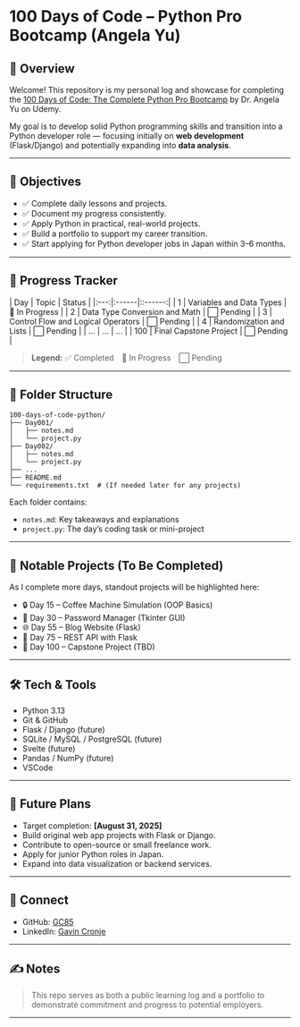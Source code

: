 # 100 Days of Code – Python Pro Bootcamp (Angela Yu)

## 📘 Overview

Welcome! This repository is my personal log and showcase for completing the [100 Days of Code: The Complete Python Pro Bootcamp](https://www.udemy.com/course/100-days-of-code/) by Dr. Angela Yu on Udemy.

My goal is to develop solid Python programming skills and transition into a Python developer role — focusing initially on **web development** (Flask/Django) and potentially expanding into **data analysis**.

---

## 🎯 Objectives

- ✅ Complete daily lessons and projects.
- ✅ Document my progress consistently.
- ✅ Apply Python in practical, real-world projects.
- ✅ Build a portfolio to support my career transition.
- ✅ Start applying for Python developer jobs in Japan within 3–6 months.

---

## 📅 Progress Tracker

| Day | Topic | Status |
|:---:|:------|::------:|
| 1   | Variables and Data Types              | 🔄 In Progress |
| 2   | Data Type Conversion and Math         | ⬜ Pending |
| 3   | Control Flow and Logical Operators    | ⬜ Pending |
| 4   | Randomization and Lists               | ⬜ Pending |
| ... | ...                                   | ... |
| 100 | Final Capstone Project                | ⬜ Pending |

> **Legend:** ✅ Completed 🔄 In Progress ⬜ Pending

---

## 📁 Folder Structure
```
100-days-of-code-python/
├── Day001/
│   ├── notes.md
│   └── project.py
├── Day002/
│   ├── notes.md
│   └── project.py
├── ...
├── README.md
└── requirements.txt  # (If needed later for any projects)
```

Each folder contains:
- `notes.md`: Key takeaways and explanations
- `project.py`: The day’s coding task or mini-project

---

## 🌟 Notable Projects (To Be Completed)

As I complete more days, standout projects will be highlighted here:

- 🔒 Day 15 – Coffee Machine Simulation (OOP Basics)
- 🔑 Day 30 – Password Manager (Tkinter GUI)
- 🌐 Day 55 – Blog Website (Flask)
- 🔁 Day 75 – REST API with Flask
- 🏁 Day 100 – Capstone Project (TBD)

---

## 🛠️ Tech & Tools

- Python 3.13
- Git & GitHub
- Flask / Django (future)
- SQLite / MySQL / PostgreSQL (future)
- Svelte (future)
- Pandas / NumPy (future)
- VSCode

---

## 🧭 Future Plans

- Target completion: **[August 31, 2025]**
- Build original web app projects with Flask or Django.
- Contribute to open-source or small freelance work.
- Apply for junior Python roles in Japan.
- Expand into data visualization or backend services.

---

## 🤝 Connect

- GitHub: [GC85](https://github.com/Gc85)
- LinkedIn: [Gavin Cronje](https://jp.linkedin.com/in/gavin-cronje)

---

## ✍️ Notes

> This repo serves as both a public learning log and a portfolio to demonstrate commitment and progress to potential employers.

---

